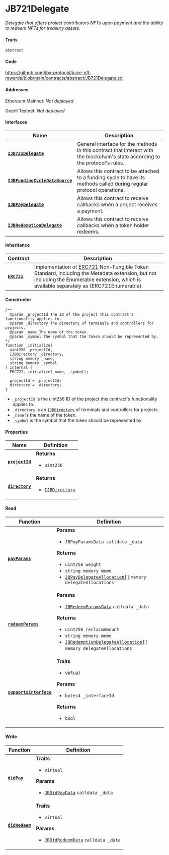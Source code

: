 # JB721Delegate

*Delegate that offers project contributors NFTs upon payment and the ability to redeem NFTs for treasury assets.*

#### Traits

`abstract`

#### Code

https://github.com/jbx-protocol/juice-nft-rewards/blob/main/contracts/abstract/JB721Delegate.sol

#### Addresses

Ethereum Mainnet: *Not deployed*

Goerli Testnet: *Not deployed*

#### Interfaces

|Name|Description|
|-|-|
|[**`IJB721Delegate`**](/dev/api/interfaces/ijb721delegate)|General interface for the methods in this contract that interact with the blockchain's state according to the protocol's rules.|
|[**`IJBFundingCycleDataSource`**](/dev/api/interfaces/ijbfundingcyclestore/)|Allows this contract to be attached to a funding cycle to have its methods called during regular protocol operations.|
|[**`IJBPayDelegate`**](/dev/api/interfaces/ijbpaydelegate/)|Allows this contract to receive callbacks when a project receives a payment.|
|[**`IJBRedemptionDelegate`**](/dev/api/interfaces/ijbredemptiondelegate)|Allows this contract to receive callbacks when a token holder redeems.|

#### Inheritance

|Contract|Description|
|-|-|
|[**`ERC721`**](/dev/api/contracts/or-delegates/or-abstract/erc721/)|Implementation of [ERC721](https://eips.ethereum.org/EIPS/eip-721) Non-Fungible Token Standard, including the Metadata extension, but not including the Enumerable extension, which is available separately as {ERC721Enumerable}.|

#### Constructor

```
/**
  @param _projectId The ID of the project this contract's functionality applies to.
  @param _directory The directory of terminals and controllers for projects.
  @param _name The name of the token.
  @param _symbol The symbol that the token should be represented by.
*/
function _initialize(
  uint256 _projectId,
  IJBDirectory _directory,
  string memory _name,
  string memory _symbol
) internal {
  ERC721._initialize(_name, _symbol);

  projectId = _projectId;
  directory = _directory;
}
```

 - `_projectId` is the uint256 ID of the project this contract's functionality applies to.
 - `_directory` is an [`IJBDirectory`](/dev/api/interfaces/ijbdirectory/) of terminals and controllers for projects.
 - `_name` is the name of the token.
 - `_symbol` is the symbol that the token should be represented by.

#### Properties

|Name|Definition|
|-|-|
|[**`projectId`**](.)|**Returns**<ul><li>`uint256`</li></ul>|
|[**`directory`**](.)|**Returns**<ul><li>[`IJBDirectory`](/dev/api/interfaces/ijbdirectory/)</li></ul>|

#### Read

|Function|Definition|
|-|-|
|[**`payParams`**](.)|**Params**<ul><li>`JBPayParamsData calldata _data`</li></ul>**Returns**<ul><li>`uint256 weight`</li><li>`string memory memo`</li><li>[`JBPayDelegateAllocation[]`](/dev/api/data-structures/jbpaydelegateallocation) `memory delegateAllocations`</li></ul>|
|[**`redeemParams`**](.)|**Params**<ul><li>[`JBRedeemParamsData`](/dev/api/data-structures/jbredeemparamsdata) `calldata _data`</li></ul>**Returns**<ul><li>`uint256 reclaimAmount`</li><li>`string memory memo`</li><li>[`JBRedemptionDelegateAllocation[]`](/dev/api/data-structures/jbredemptiondelegateallocation) `memory delegateAllocations`</li></ul>|
|[**`supportsInterface`**](.)|**Traits**<ul><li>virtual</li></ul>**Params**<ul><li>`bytes4 _interfaceId`</li></ul>**Returns**<ul><li>`bool`</li></ul>|

#### Write

|Function|Definition|
|-|-|
|[**`didPay`**](.)|**Traits**<ul><li>`virtual`</li></ul>**Params**<ul><li>[`JBDidPayData`](/dev/api/data-structures/jbdidpaydata) `calldata _data`</li></ul>|
|[**`didRedeem`**](.)|**Traits**<ul><li>`virtual`</li></ul>**Params**<ul><li>[`JBDidRedeemData`](/dev/api/data-structures/jbdidredeemdata) `calldata _data`</li></ul>|
